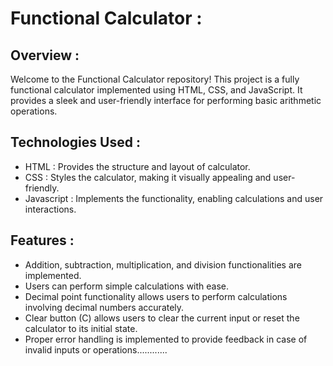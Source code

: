 # Functional Calculator :

## Overview :
Welcome to the Functional Calculator repository! This project is a fully functional calculator implemented using HTML, CSS, and JavaScript. It provides a sleek and user-friendly interface for performing basic arithmetic operations.

## Technologies Used :
- HTML : Provides the structure and layout of calculator.
- CSS : Styles the calculator, making it visually appealing and user-friendly.
- Javascript : Implements the functionality, enabling calculations and user interactions.

## Features :
- Addition, subtraction, multiplication, and division functionalities are implemented.
- Users can perform simple calculations with ease.
- Decimal point functionality allows users to perform calculations involving decimal numbers accurately.
- Clear button (C) allows users to clear the current input or reset the calculator to its initial state.
- Proper error handling is implemented to provide feedback in case of invalid inputs or operations............

